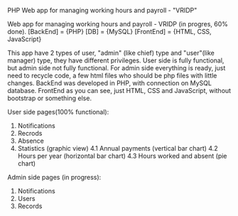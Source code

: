 PHP Web app for managing working hours and payroll - "VRIDP"

Web app for managing working hours and payroll - VRIDP (in progres, 60% done). 
[BackEnd] = {PHP}
[DB] = {MySQL}
[FrontEnd] = {HTML, CSS, JavaScript} 

This app have 2 types of user, "admin" (like chief) type and "user"(like manager) type, they have different privileges. User side is fully functional, but admin side not fully functional. For admin side everything is ready, just need to recycle code, a few html files who should be php files with little changes. BackEnd was developed in PHP, with connection on MySQL database. FrontEnd as you can see, just HTML, CSS and JavaScript, without bootstrap or something else.

User side pages(100% functional):
1. Notifications
2. Recrods
3. Absence
4. Statistics (graphic view)
    4.1 Annual payments (vertical bar chart)
    4.2 Hours per year (horizontal bar chart)
    4.3 Hours worked and absent (pie chart) 

Admin side pages (in progress):
1. Notifications
2. Users
3. Records
